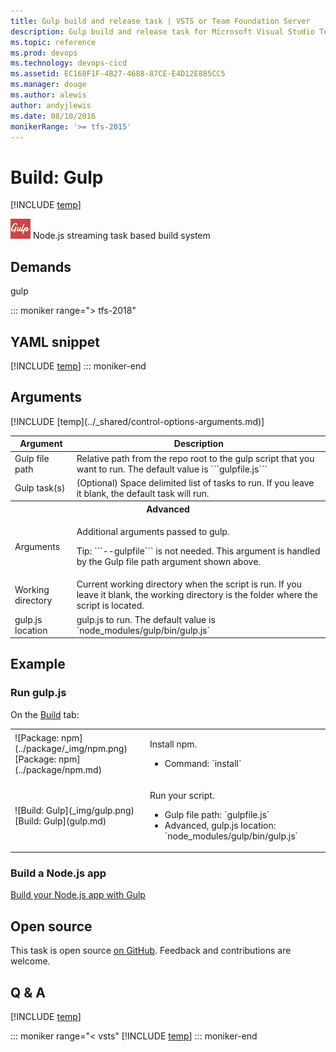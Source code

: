 ```yaml
---
title: Gulp build and release task | VSTS or Team Foundation Server
description: Gulp build and release task for Microsoft Visual Studio Team Services (VSTS) and Microsoft Team Foundation Server (TFS)
ms.topic: reference
ms.prod: devops
ms.technology: devops-cicd
ms.assetid: EC168F1F-4B27-4688-87CE-E4D12E885CC5
ms.manager: douge
ms.author: alewis
author: andyjlewis
ms.date: 08/10/2016
monikerRange: '>= tfs-2015'
---
```



# Build: Gulp

[!INCLUDE [temp](../../_shared/version-tfs-2015-rtm.md)]

![](_img/gulp.png) Node.js streaming task based build system

## Demands

gulp

::: moniker range="> tfs-2018"
## YAML snippet
[!INCLUDE [temp](../_shared/yaml/GulpV0.md)]
::: moniker-end

## Arguments

<table>
<thead>
<tr>
<th>Argument</th>
<th>Description</th>
</tr>
</thead>
<tr>
<td>Gulp file path</td>
<td>Relative path from the repo root to the gulp script that you want to run. The default value is ```gulpfile.js```
</td>
</tr>
<tr>
<td>Gulp task(s)</td>
<td>(Optional) Space delimited list of tasks to run.  If you leave it blank, the default task will run.</td>
</tr>
<tr>
<th style="text-align: center" colspan="2">Advanced</th>
</tr>
<tr>
<td>Arguments</td>
<td><p>Additional arguments passed to gulp.</p>
<p>Tip: ```--gulpfile``` is not needed. This argument is handled by the Gulp file path argument shown above.</p>
</td>
</tr>
<tr>
<td>Working directory</td>
<td>Current working directory when the script is run.  If you leave it blank, the working directory is the folder where the script is located.</td>
</tr>
<tr>
<td>gulp.js location</td>
<td>gulp.js to run.  The default value is `node_modules/gulp/bin/gulp.js`</td>
</tr>
[!INCLUDE [temp](../_shared/control-options-arguments.md)]
</table>

## Example

### Run gulp.js

On the [Build](../../index.md) tab:

<table>
<tr>
<td>![Package: npm](../package/_img/npm.png)<br/>[Package: npm](../package/npm.md)</td>
<td>
<p>Install npm.</p>
<ul>
<li>Command: `install`</li>
</ul>
</td>
</tr>
<tr>
<td>![Build: Gulp](_img/gulp.png)<br/>[Build: Gulp](gulp.md)</td>
<td>
<p>Run your script.</p>
<ul>
<li>Gulp file path: `gulpfile.js`</li>
<li>Advanced, gulp.js location: `node_modules/gulp/bin/gulp.js`</li>
</ul>
</td>
</tr>
</table>


### Build a Node.js app

[Build your Node.js app with Gulp](../../apps/nodejs/build-gulp.md)

## Open source

This task is open source [on GitHub](https://github.com/Microsoft/vsts-tasks). Feedback and contributions are welcome.

## Q & A
<!-- BEGINSECTION class="md-qanda" -->

[!INCLUDE [temp](../../_shared/qa-agents.md)]

::: moniker range="< vsts"
[!INCLUDE [temp](../../_shared/qa-versions.md)]
::: moniker-end

<!-- ENDSECTION -->
